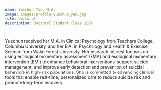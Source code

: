 ```yaml
---
name: Yuechun Yao, M.A.
image: images/profile-yuechun_yao.jpg
role: doctoral
description: Doctoral Student Class 2030

---
```


Yuechun received her M.A. in Clinical Psychology from Teachers College, Columbia University, and her B.A. in Psychology and Health & Exercise Science from Wake Forest University. Her research interest focuses on using ecological momentary assessment (EMA) and ecological momentary intervention (EMI) to enhance behavioral interventions, support suicide management, and improve early detection and prevention of suicidal behaviors in high-risk populations. She is committed to advancing clinical tools that enable real-time, personalized care to reduce suicide risk and promote long-term recovery.